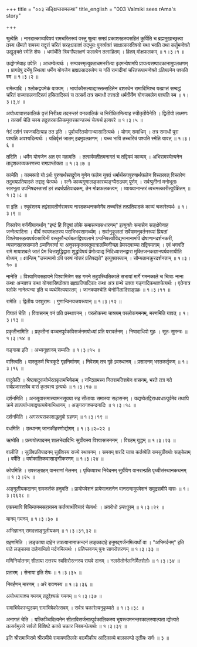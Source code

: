 +++
title = "००३ सङ्क्षिप्तरामकथा"
title_english = "003 Valmiki sees rAma's story"

+++


श्रुत्वेति । नारदात्काव्यविषयं रामचरितरूपं वस्तु श्रुत्वा समग्रं
प्रकाशरहस्यसहितं कुर्विति च ब्रह्ममुखाच्छ्रत्वा तस्य धीमतो रामस्य
यद्वृत्तं चरितं सरहःप्रकाशं तद्भूयः पुनर्व्यक्तं साक्षात्कारविषयो यथा
भवति तथा कर्तुमन्वेषते उद्युङ्क्ते स्मेति शेषः । धर्मार्थेति
त्रिवर्गोपलक्षणं फलत्वेन तत्सहितम् । हितम् मोक्षफलकम्  ॥  १।३।१  ॥   

  

उद्योगमेवाह उपेति । आचम्येत्यर्थः । सम्यक्स्मृत्युक्ताचमनरीत्या
इदमन्येषामपि प्रायत्यसम्पादकानामुपलक्षणम् । प्रागग्रेषु दर्भेषु स्थित्वा
धर्मेण योगजेन ब्रह्मप्रसादरूपेण च गतिं रामादीनां चरितरूपामन्वेषते
ऽतियत्नेन पश्यति स्म  ॥  १।३।२  ॥   

  

रामेत्यादि । श्लोकद्वयमेकं वाक्यम् । भार्याकौसल्याद्यास्तत्सहितेन दशरथेन
रामादिभिश्च यत्प्राप्तं सम्बद्धं चरितं राज्यपालनादिरूपं हसितादिरूपं च
तत्सर्वं तत्र समाधौ तत्त्वतो धर्मवीर्येण योगजबलेन पश्यति स्म  ॥  १।३।३,४
 ॥   

  

अयोध्यावासकालिकं वृत्तं निरीक्ष्य तदनन्तरं वनकालिकं च निरीक्षितमित्याह
स्त्रीतृतीयेनेति । द्वितीयो लक्ष्मणः । तत्सर्वं चेति चस्य
तदुत्तरकालिकमुत्तरकाण्डस्थं चेत्यर्थ इत्यपरे  ॥  १।३।५  ॥   

  

नेदं दर्शनं स्वप्नवदित्याह तत इति । पूर्वाचरितयोगाभ्यासादित्यर्थः ।
योगम् समाधिम् । तत्र समाधौ पुरा पश्यति अपश्यदित्यर्थः । यन्निर्वृत्तं
जातम् इदमुपलक्षणम् । यच्च भावि तच्चरित्रं पश्यति स्मेति यावत्  ॥  १।३।६
 ॥   

  

तदिति । धर्मेण योगजेन अत एव महामतिः । तत्सर्वमतीतमनागतं च तद्विषयं
काव्यम् । अभिरामस्येत्यनेन तादृशकाव्यकरणस्य रागप्राप्तोक्ता  ॥  १।३।७
 ॥   

  

कामेति । कामरूपो यो ऽर्थः पुरुषार्थस्तद्रूपेण गुणेन फलेन युक्तं
धर्मार्थरूपपुरुषार्थफलेन विस्तरवत् विस्तरेण तदुभयप्रतिपादकं तद्दातृ
चेत्यर्थः । रत्नैः काव्यगुणालङ्कारव्यङ्ग्यैराढ्यम् पूर्णम् ।
सर्वश्रुतीनां मनोभूताः सारभूता उपनिषदस्तासां हरं तदर्थप्रतिपादकम्, तेन
मोक्षफलकत्वम् । व्याख्यानान्तरं त्वचमत्कारीत्युपेक्षितम्  ॥  १।३।८  ॥   

  

स इति । रघुवंशस्य तद्वंशावतीर्णरामस्य नारदकथनक्रमेणैव तच्चरितं
तत्प्रतिपादकं काव्यं चकारेत्यर्थः  ॥  १।३।९  ॥   

  

विस्तरेण वर्णनीयानर्थान् "इष्टं हि विदुषां लोके समासव्यासधारणम्"
इत्युक्तेः समासेन सङ्क्षेपेणाह जन्मेत्यादिना । वीर्यं स्वयमक्षतस्य
पराभिभवसामर्थ्यम् । सर्वानुकूलतां सर्वेषामनुवर्तनरूपां प्रियतां
विश्लेषासहत्वपर्यवसायिनी वस्तुसौन्दर्यबलाद्विषयलाभे
ऽप्यनिवर्त्याविद्यमानानामपि दोषाणामदर्शनकरी, व्यसनसहस्रसम्पाते
ऽप्यनिवर्त्या या अनुपस्कृतवस्तुमात्रालम्बिनीच्छा प्रेमपदवाच्या
तद्विषयताम् । एवं भगवति रामे मायाशबले जातं प्रेम चित्तशुद्धिद्वारा
शुद्धविषयं प्रेमोत्पाद्य निदिध्यासनद्वारा मुक्तिजनकज्ञानपर्यवसायीति
बोध्यम् । क्षान्तिम् "उच्यमानो ऽपि परुषं नोत्तरं प्रतिपद्यते"
इत्युक्तरूपाम् । सौम्यतामक्रूरदर्शनताम्  ॥  १।३।१०  ॥   

  

नानेति । विश्वामित्रसहायने विश्वामित्रेण सह गमने तदुपस्थितिकाले सभायां
मार्गे गमनकाले च चित्राः नाना कथाः अन्याश्च कथा योगवासिष्ठोक्ता
ब्रह्मप्रतिपादिकाः कथा अत्र ग्रन्थे उक्ता गङ्गादिकथाश्चेत्यर्थः ।
एतेनात्र श्लोके नानेत्यन्या इति च व्यर्थमित्यपास्तम् । जानक्याश्चेति
चेनोर्मिलादिसङ्ग्रहः  ॥  १।३।११  ॥   

  

रामेति । द्वितीयः परशुरामः । गुणान्विनयजयरूपान्  ॥  १।३।१२  ॥   

  

विघातं चेति । विवासनम् वनं प्रति प्रस्थापनम् । परलोकस्य चाश्रयम्
परलोकगमनम्, मरणमिति यावत्  ॥  १।३।१३  ॥   

  

प्रकृतीनामिति । प्रकृतीनां वञ्चनपूर्वकविसर्जनमयोध्यां प्रति परावर्तनम् ।
निषादाधिपो गुहः । सूतः सुमन्त्रः  ॥  १।३।१४  ॥   

  

गङ्गाया इति । अभ्यनुज्ञानम् सम्मतिः  ॥  १।३।१५  ॥   

  

वास्त्विति । वास्तुकर्म चित्रकूटे गृहनिर्माणम् । निवेशम् तत्र गृहे
ऽवस्थानम् । प्रसादनम् भरतकर्तृकम्  ॥  १।३।१६  ॥   

  

पादुकेति । श्रेष्ठपादुकयोर्भरतकृतमभिषेकम् । नन्दिग्रामस्य नितरामतिशयेन
वासनम्, भरते तत्र गते सर्वप्रजास्तत्रैव वासं कृतवत्य इत्यर्थः  ॥  १।३।१७
 ॥   

  

दर्शनमिति । अनसूयासमास्यामनसूयया सह सीतायाः समास्या सहासनम् ।
यद्यप्येतद्विराधवधात्पूर्वमेव तथापि क्रमे
तात्पर्याभावाद्व्यत्ययेनाभिधानम् । अङ्गरागश्चन्दनादिः  ॥  १।३।१८  ॥   

  

दर्शनमिति । अगस्त्यसकाशाद्धनुषो ग्रहणम्  ॥  १।३।१९  ॥   

  

वधमिति । उत्थानम् जानकीहरणोद्योगम्  ॥  १।३।२०२२  ॥   

  

ऋष्येति । प्रत्ययोत्पादनम् शालभेदादिभिः सुग्रीवस्य विश्वासजननम् ।
विग्रहम् युद्धम्  ॥  १।३।२३  ॥   

  

वालीति । सुग्रीवप्रतिपादनम् सुग्रीवस्य राज्ये स्थापनम् । समयम् शरदि
यात्रा कर्तव्येति रामसुग्रीवयोः सङ्केतम् । वर्षेति ।
वर्षाकालिकवासाङ्गीकरणम्  ॥  १।३।२४  ॥   

  

कोपमिति । उपसङ्ग्रहम् वानराणां मेलनम् । पृथिव्याश्च निवेदनम् सुग्रीवेण
वानरान्प्रति पृथ्वीसंस्थानकथनम्  ॥  १।३।२५  ॥   

  

अङ्गुलीयकदानम् रामकर्तकं हनुमति । प्रायोपवेशनं प्रायेणानशनेन
वानराणामुपवेशनं समुद्रसमीपे वासः  ॥  १।३।२६२८  ॥   

  

एकस्यापि विचिन्तनमसहायस्य कर्तव्यार्थविचारं चेत्यर्थः । अवरोधो
ऽन्तःपुरम्  ॥  १।३।२९  ॥   

  

यानम् गमनम्  ॥  १।३।३०  ॥   

  

अभिज्ञानम् रामदत्ताङ्गुलीयकम्  ॥  १।३।३१,३२  ॥   

  

ग्रहणमिति । लङ्काया दाहेन तत्रत्यानामाक्रन्दनं लङ्कादाहे
हनुमद्गर्जनमित्यर्थो वा । "अभिमर्दनम्" इति पाठे लङ्काया दाहेनाभितो
मर्दनमित्यर्थः । प्रतिप्लवनम् पुनः सागरोत्तरणम्  ॥  १।३।३३  ॥   

  

मणिनिर्यातनम् सीताया दत्तस्य स्वशिरोरत्नस्य राघवे दानम् ।
नलसेतोर्नलनिर्मितसेतोः  ॥  १।३।३४  ॥   

  

प्रतारम् । सेनाया इति शेषः  ॥  १।३।३५  ॥   

  

निबर्हणम् मारणम् । अरे रावणस्य  ॥  १।३।३६  ॥   

  

अयोध्यायाश्च गमनम् तदुद्देश्यकं गमनम्  ॥  १।३।३७  ॥   

  

रामाभिषेकाभ्युदयम् रामाभिषेकोत्सवम् । सर्वत्र चकारेत्यनुकृष्यते  ॥ 
१।३।३८  ॥   

  

अनागतं चेति । यत्किञ्चिदित्यनेन सीताविसर्जनात्पूर्वकालिकस्य
भूयस्त्वमनन्तरकालस्याल्पता द्योत्यते तत्सर्वमुत्तरे सर्वतो विशिष्टे
काव्ये चकार निबबन्धेत्यर्थः  ॥  १।३।३९  ॥   

  

इति श्रीरामाभिरामे श्रीरामीये रामायणतिलके वाल्मीकीय आदिकाव्ये बालकाण्डे
तृतीयः सर्गः  ॥  ३  ॥   

  


